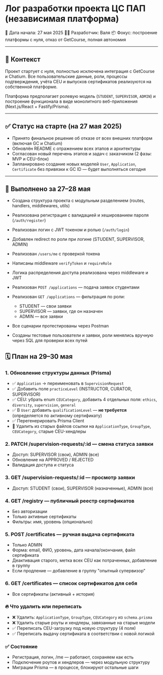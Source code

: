 # Лог разработки проекта ЦС ПАП (независимая платформа)

📅 Дата начала: 27 мая 2025
👨‍💻 Разработчик: Валя
📦 Фокус: построение платформы с нуля, отказ от GetCourse, полная автономия

---

## 🔄 Контекст

Проект стартует с нуля, полностью исключена интеграция с GetCourse и Chatium. Все пользовательские данные, роли, процессы подтверждения, учёта CEU и выпусков сертификатов реализуются на собственной платформе.

Платформа предполагает ролевую модель (`STUDENT`, `SUPERVISOR`, `ADMIN`) и построение функционала в виде монолитного веб-приложения (Next.js/React + Fastify/Prisma).

---

## ✅ Статус на старте (на 27 мая 2025)

- Принято финальное решение об отказе от всех внешних платформ (включая GC и Chatium)
- Обновлён README с отражением всех этапов и архитектуры
- Согласован новый перечень этапов и задач с заказчиком (2 фазы: MVP и CEU-блок)
- Запланировано создание новых моделей `User`, `Application`, `Certificate` без привязки к GC ID — будет выполняться сегодня

---

## 🧾 Выполнено за 27–28 мая

- Создана структура проекта с модульным разделением (routes, handlers, middlewares, utils)
- Реализована регистрация с валидацией и хешированием пароля (`/auth/register`)
- Реализован логин с JWT токеном и ролью (`/auth/login`)
- Добавлен redirect по роли при логине (STUDENT, SUPERVISOR, ADMIN)
- Реализован `/users/me` с проверкой токена
- Написаны middleware `verifyToken` и `requireRole`
- Логика распределения доступа реализована через middleware и JWT
- Реализован `POST /applications` — подача заявок студентами
- Реализован `GET /applications` — фильтрация по роли:

  - STUDENT — свои заявки
  - SUPERVISOR — заявки, где он назначен
  - ADMIN — все заявки

- Все сценарии протестированы через Postman
- Созданы тестовые пользователи и заявки, роли менялись вручную через SQL для проверки всех путей

## 🗓️ План на 29–30 мая

### 1. Обновление структуры данных (Prisma)

- ✅ `Application` → переименовать в `SupervisionRequest`
- ✅ Добавить поле `practiceLevel` (INSTRUCTOR, CURATOR, SUPERVISOR)
- ✅ CEU: убрать enum `CEUCategory`, добавить 4 отдельных поля: `ethics`, `diversity`, `supervision`, `general`
- ✅ В `User`: добавить `qualificationLevel` — **не требуется** (определяется по активному сертификату)
- ✅ Перегенерировать Prisma Client
- 🧨 Удалить из старых файлов ссылки на `ApplicationType`, `GroupType`, `CEUCategory`, старые CEU-хендлеры

### 2. PATCH /supervision-requests/\:id — смена статуса заявки

- Доступ: SUPERVISOR (свои), ADMIN (все)
- Обновление на APPROVED / REJECTED
- Валидация доступа и статуса

### 3. GET /supervision-requests/\:id — просмотр заявки

- Доступ: STUDENT (свои), SUPERVISOR (назначенные), ADMIN (все)

### 4. GET /registry — публичный реестр сертификатов

- Без авторизации
- Только активные сертификаты
- Фильтры: имя, уровень (опционально)

### 5. POST /certificates — ручная выдача сертификата

- Только ADMIN
- Форма: email, ФИО, уровень, дата начала/окончания, файл сертификата
- Деактивация старого, метка всех CEU как потраченных, добавление в группу
- Если продление — добавление в группу "опытный супервизор"

### 6. GET /certificates — список сертификатов для себя

- Все сертификаты (активный + история)

### 🔥 Что удалить или переписать

- ❌ Удалить: `ApplicationType`, `GroupType`, `CEUCategory` из `schema.prisma`
- ❌ Удалить старые роуты и хендлеры, завязанные на старые модели
- ✅ Переписать CEU-загрузку под новую структуру (4 поля)
- ✅ Переписать выдачу сертификата в соответствии с новой логикой

### ✅ Состояние

- Регистрация, логин, /me — работают, сохраняем как есть
- Подключение роутов и хендлеров — через модульную структуру
- Миграции Prisma — в процессе, блокируют остальные шаги
